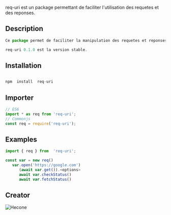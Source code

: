 req-uri est un package permettant de faciliter l'utilisation des requetes et des reponses.

## Description

```js
Ce package permet de faciliter la manipulation des requetes et reponses

req-uri 0.1.0 est la version stable.
```

## Installation
  
```js

npm  install  req-uri

```

## Importer

```js
// ES6
import * as req from 'req-uri';
// Commonjs
const req = require('req-uri');
```

## Examples

```js
import { req } from  'req-uri';

const var = new req()
   var.open('https://google.com')
      (await var.get()).<options>
      await var.checkStatus()
      await var.fetchStatus()
```

## Creator

![Hecone](https://media.discordapp.net/attachments/747623504681238528/999718283831947365/unknown.png)